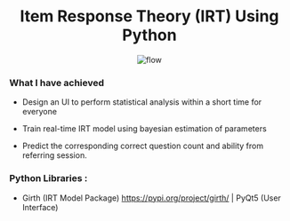 <h1 align="center"> Item Response Theory (IRT) Using Python </h1>

<div align="center">
    <img src="https://github.com/OuOLeaf/Testing_Equalization/blob/main/readme-gif/IRT_demo.gif" alt="flow"/>
</div>

### What I have achieved

- Design an UI to perform statistical analysis within a short time for everyone 

- Train real-time IRT model using bayesian estimation of parameters

- Predict the corresponding correct question count and ability from referring session.

### Python Libraries : 
- Girth (IRT Model Package) https://pypi.org/project/girth/ | PyQt5 (User Interface) 




